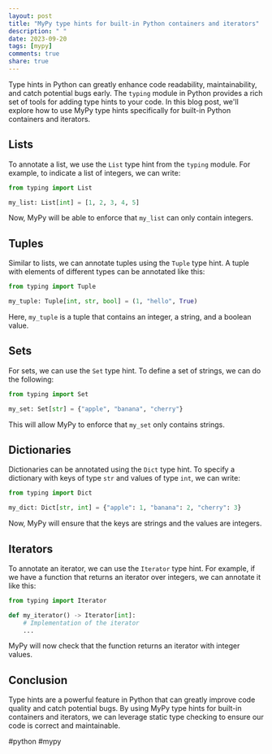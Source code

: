 ```yaml
---
layout: post
title: "MyPy type hints for built-in Python containers and iterators"
description: " "
date: 2023-09-20
tags: [mypy]
comments: true
share: true
---
```


Type hints in Python can greatly enhance code readability, maintainability, and catch potential bugs early. The `typing` module in Python provides a rich set of tools for adding type hints to your code. In this blog post, we'll explore how to use MyPy type hints specifically for built-in Python containers and iterators.

## Lists

To annotate a list, we use the `List` type hint from the `typing` module. For example, to indicate a list of integers, we can write:

```python
from typing import List

my_list: List[int] = [1, 2, 3, 4, 5]
```

Now, MyPy will be able to enforce that `my_list` can only contain integers.

## Tuples

Similar to lists, we can annotate tuples using the `Tuple` type hint. A tuple with elements of different types can be annotated like this:

```python
from typing import Tuple

my_tuple: Tuple[int, str, bool] = (1, "hello", True)
```

Here, `my_tuple` is a tuple that contains an integer, a string, and a boolean value.

## Sets

For sets, we can use the `Set` type hint. To define a set of strings, we can do the following:

```python
from typing import Set

my_set: Set[str] = {"apple", "banana", "cherry"}
```

This will allow MyPy to enforce that `my_set` only contains strings.

## Dictionaries

Dictionaries can be annotated using the `Dict` type hint. To specify a dictionary with keys of type `str` and values of type `int`, we can write:

```python
from typing import Dict

my_dict: Dict[str, int] = {"apple": 1, "banana": 2, "cherry": 3}
```

Now, MyPy will ensure that the keys are strings and the values are integers.

## Iterators

To annotate an iterator, we can use the `Iterator` type hint. For example, if we have a function that returns an iterator over integers, we can annotate it like this:

```python
from typing import Iterator

def my_iterator() -> Iterator[int]:
    # Implementation of the iterator
    ...
```

MyPy will now check that the function returns an iterator with integer values.

## Conclusion

Type hints are a powerful feature in Python that can greatly improve code quality and catch potential bugs. By using MyPy type hints for built-in containers and iterators, we can leverage static type checking to ensure our code is correct and maintainable.

#python #mypy